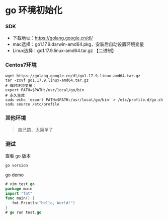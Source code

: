 # go 环境初始化

### SDK

- 下载地址：https://golang.google.cn/dl/
- mac选择：go1.17.9.darwin-amd64.pkg，安装后自动设置环境变量
- Linux选择：go1.17.9.linux-amd64.tar.gz 【二进制】


### Centos7环境
```shell
wget https://golang.google.cn/dl/go1.17.9.linux-amd64.tar.gz
tar -zxvf go1.17.9.linux-amd64.tar.gz
# 临时环境变量：
export PATH=$PATH:/usr/local/go/bin
# 永久生效
sodu echo 'export PATH=$PATH:/usr/local/go/bin' > /etc/profile.d/go.sh
sodu source /etc/profile
```

### 其他环境
> 自己搞，太简单了

### 测试
查看 go 版本
```shell
go version
```
go demo

```go
# vim test.go
package main
import "fmt"
func main() {
   fmt.Println("Hello, World!")
}
# go run test.go
```